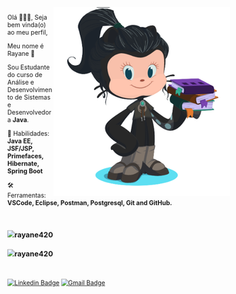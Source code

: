 
<!--
**Rayane420/Rayane420** is a ✨ _special_ ✨ repository because its `README.md` (this file) appears on your GitHub profile. -->

<img src="https://github.com/Rayane420/Rayane420/blob/main/octocat.png" min-width="400px" max-width="400px" width="400px" align="right" alt="Octocat">

<p align="left"> 
  Olá 👩🏻‍💻, Seja bem vinda(o) ao meu perfil,
</p>

<p align="left">
  Meu nome é Rayane 🤗</strong>
</p>

<p align="left"> 
  Sou Estudante do curso de Análise e Desenvolvimento de Sistemas e Desenvolvedora  <strong>Java</strong>. 
</p>




<p align="left">
  🧩 Habilidades: <strong>Java EE, JSF/JSP, Primefaces, Hibernate, Spring Boot</strong>
</p>

<p align="left">
  🛠️ Ferramentas: <strong>VSCode, Eclipse, Postman, Postgresql, Git and GitHub.</strong>
</p>





<br/>
<h3 align="left">
<img  src="https://github-readme-stats.vercel.app/api?username=rayane420&show_icons=true&theme=tokyonight" alt="rayane420" />
</h3>
<h3 align="left">
<img src="https://github-readme-stats.vercel.app/api/top-langs?username=rayane420&show_icons=true&locale=en&layout=compact&theme=tokyonight" alt="rayane420" />
</h3>

<br/>


[![Linkedin Badge](https://img.shields.io/badge/-Rayane%20Maciel-6633cc?style=radical-square&logo=Linkedin&logoColor=white&link=https://www.linkedin.com/in/rayane-maciel/)](https://www.linkedin.com/in/rayane-maciel/) 
[![Gmail Badge](https://img.shields.io/badge/-rayanemaciel10@gmail.com-6633cc?style=flat-square&logo=Gmail&logoColor=white&link=mailto:rayanemaciel10@gmail.com)](mailto:rayanemaciel10@gmail.com)

